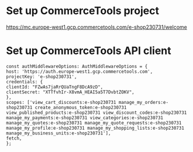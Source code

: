 # Set up CommerceTools project

https://mc.europe-west1.gcp.commercetools.com/e-shop230731/welcome

# Set up CommerceTools API client

```
const authMiddlewareOptions: AuthMiddlewareOptions = {
host: 'https://auth.europe-west1.gcp.commercetools.com',
projectKey: 'e-shop230731',
credentials: {
clientId: "FZwAs7jaRrQUaTngF8DcA9zD",
clientSecret: "XTTfvhIr-X8vmA_HEAI5a5T7DvbtZOKV",
},
scopes: ['view_cart_discounts:e-shop230731 manage_my_orders:e-shop230731 create_anonymous_token:e-shop230731 view_published_products:e-shop230731 view_discount_codes:e-shop230731 manage_my_payments:e-shop230731 view_categories:e-shop230731 manage_my_quotes:e-shop230731 manage_my_quote_requests:e-shop230731 manage_my_profile:e-shop230731 manage_my_shopping_lists:e-shop230731 manage_my_business_units:e-shop230731'],
fetch,
};
```